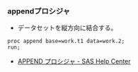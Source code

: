 ### appendプロシジャ

- データセットを縦方向に結合する。

``` sas
proc append base=work.t1 data=work.2;
run;
```



- [APPEND プロシジャ - SAS Help Center](https://documentation.sas.com/doc/ja/pgmsascdc/9.4_3.5/proc/p1bjrbc5esr90on12o8vs7gyv8ue.htm)
